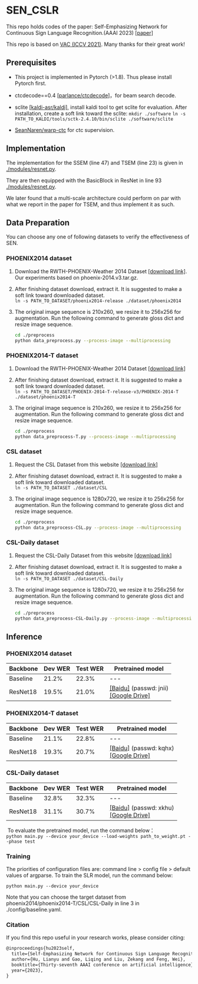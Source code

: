 # SEN_CSLR
This repo holds codes of the paper: Self-Emphasizing Network for Continuous Sign Language Recognition.(AAAI 2023) [[paper]](https://arxiv.org/abs/2211.17081)

This repo is based on [VAC (ICCV 2021)](https://openaccess.thecvf.com/content/ICCV2021/html/Min_Visual_Alignment_Constraint_for_Continuous_Sign_Language_Recognition_ICCV_2021_paper.html). Many thanks for their great work!

## Prerequisites

- This project is implemented in Pytorch (>1.8). Thus please install Pytorch first.

- ctcdecode==0.4 [[parlance/ctcdecode]](https://github.com/parlance/ctcdecode)，for beam search decode.

- sclite [[kaldi-asr/kaldi]](https://github.com/kaldi-asr/kaldi), install kaldi tool to get sclite for evaluation. After installation, create a soft link toward the sclite: 
  `mkdir ./software`
  `ln -s PATH_TO_KALDI/tools/sctk-2.4.10/bin/sclite ./software/sclite`

- [SeanNaren/warp-ctc](https://github.com/SeanNaren/warp-ctc) for ctc supervision.

## Implementation
The implementation for the SSEM (line 47) and TSEM (line 23) is given in [./modules/resnet.py](https://github.com/hulianyuyy/SEN_CSLR/blob/main/modules/resnet.py).  

They are then equipped with the BasicBlock in ResNet in line 93 [./modules/resnet.py](https://github.com/hulianyuyy/SEN_CSLR/blob/main/modules/resnet.py).

We later found that a multi-scale architecture could perform on par with what we report in the paper for TSEM, and thus implement it as such.

## Data Preparation
You can choose any one of following datasets to verify the effectiveness of SEN.

### PHOENIX2014 dataset
1. Download the RWTH-PHOENIX-Weather 2014 Dataset [[download link]](https://www-i6.informatik.rwth-aachen.de/~koller/RWTH-PHOENIX/). Our experiments based on phoenix-2014.v3.tar.gz.

2. After finishing dataset download, extract it. It is suggested to make a soft link toward downloaded dataset.   
   `ln -s PATH_TO_DATASET/phoenix2014-release ./dataset/phoenix2014`

3. The original image sequence is 210x260, we resize it to 256x256 for augmentation. Run the following command to generate gloss dict and resize image sequence.     

   ```bash
   cd ./preprocess
   python data_preprocess.py --process-image --multiprocessing
   ```

### PHOENIX2014-T dataset
1. Download the RWTH-PHOENIX-Weather 2014 Dataset [[download link]](https://www-i6.informatik.rwth-aachen.de/~koller/RWTH-PHOENIX-2014-T/)

2. After finishing dataset download, extract it. It is suggested to make a soft link toward downloaded dataset.   
   `ln -s PATH_TO_DATASET/PHOENIX-2014-T-release-v3/PHOENIX-2014-T ./dataset/phoenix2014-T`

3. The original image sequence is 210x260, we resize it to 256x256 for augmentation. Run the following command to generate gloss dict and resize image sequence.     

   ```bash
   cd ./preprocess
   python data_preprocess-T.py --process-image --multiprocessing
   ```

### CSL dataset

1. Request the CSL Dataset from this website [[download link]](https://ustc-slr.github.io/openresources/cslr-dataset-2015/index.html)

2. After finishing dataset download, extract it. It is suggested to make a soft link toward downloaded dataset.   
   `ln -s PATH_TO_DATASET ./dataset/CSL`

3. The original image sequence is 1280x720, we resize it to 256x256 for augmentation. Run the following command to generate gloss dict and resize image sequence.     

   ```bash
   cd ./preprocess
   python data_preprocess-CSL.py --process-image --multiprocessing
   ``` 

### CSL-Daily dataset

1. Request the CSL-Daily Dataset from this website [[download link]](http://home.ustc.edu.cn/~zhouh156/dataset/csl-daily/)

2. After finishing dataset download, extract it. It is suggested to make a soft link toward downloaded dataset.   
   `ln -s PATH_TO_DATASET ./dataset/CSL-Daily`

3. The original image sequence is 1280x720, we resize it to 256x256 for augmentation. Run the following command to generate gloss dict and resize image sequence.     

   ```bash
   cd ./preprocess
   python data_preprocess-CSL-Daily.py --process-image --multiprocessing
   ``` 

## Inference

### PHOENIX2014 dataset

| Backbone | Dev WER  | Test WER  | Pretrained model                                             |
| -------- | ---------- | ----------- | --- |
| Baseline | 21.2%      | 22.3%       |  --- | 
| ResNet18 | 19.5%      | 21.0%       | [[Baidu]](https://pan.baidu.com/s/1EcvdftTPwP6stbgB7C0v3Q) (passwd: jnii)<br />[[Google Drive]](https://drive.google.com/file/d/15k17Cz5oc36bNNSfmmTDpvtSJgr1gYOo/view?usp=share_link) |

### PHOENIX2014-T dataset

| Backbone | Dev WER  | Test WER  | Pretrained model                                             |
| -------- | ---------- | ----------- | --- |
| Baseline | 21.1%      | 22.8%       |  --- | 
| ResNet18 | 19.3%      | 20.7%       | [[Baidu]](https://pan.baidu.com/s/1_k6OML-exuQZO8sDzuD-5A) (passwd: kqhx)<br />[[Google Drive]](https://drive.google.com/file/d/1RnmtlmtssLbCPI3KyMoIIcJQbYy5xUrb/view?usp=share_link) |

### CSL-Daily dataset

| Backbone | Dev WER  | Test WER  | Pretrained model                                            |
| -------- | ---------- | ----------- | --- |
| Baseline | 32.8%      | 32.3%       |  --- | 
| ResNet18 | 31.1%      | 30.7%       | [[Baidu]](https://pan.baidu.com/s/1bARLXmEC-PlHdVU8BGx_7Q) (passwd: xkhu)<br />[[Google Drive]](https://drive.google.com/file/d/1uTbxI3fVM_66F8TCr0M8x5mWpi3FCz0W/view?usp=share_link) |

​	To evaluate the pretrained model, run the command below：   
`python main.py --device your_device --load-weights path_to_weight.pt --phase test`

### Training

The priorities of configuration files are: command line > config file > default values of argparse. To train the SLR model, run the command below:

`python main.py --device your_device`

Note that you can choose the target dataset from phoenix2014/phoenix2014-T/CSL/CSL-Daily in line 3 in ./config/baseline.yaml.
 
### Citation

If you find this repo useful in your research works, please consider citing:

```latex
@inproceedings{hu2023self,
  title={Self-Emphasizing Network for Continuous Sign Language Recognition},
  author={Hu, Lianyu and Gao, Liqing and Liu, Zekang and Feng, Wei},
  booktitle={Thirty-seventh AAAI conference on artificial intelligence},
  year={2023},
}
```